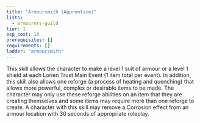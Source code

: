 ```yaml
---
title: "Armoursmith (Apprentice)"
lists:
  - armourers-guild
tier: 1
osp_cost: 10
prerequisites: []
requirements: []
ladder: "armoursmith"
---
```


This skill allows the character to make a level 1 suit of armour or a level 1 shield at each Lorien Trust Main Event (1 item total per event). In addition, this skill also allows one reforge (a process of heating and quenching) that allows more powerful, complex or desirable items to be made. The character may only use these reforge abilities on an item that they are creating themselves and some items may require more than one reforge to create. A character with this skill may remove a Corrosion effect from an armour location with 30 seconds of appropriate roleplay.
